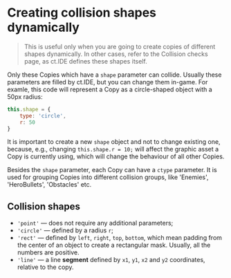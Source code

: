 # Creating collision shapes dynamically

> This is useful only when you are going to create copies of different shapes dynamically. In other cases, refer to the Collision checks page, as ct.IDE defines these shapes itself.

Only these Copies which have a `shape` parameter can collide. Usually these parameters are filled by ct.IDE, but you can change them in-game. For examle, this code will represent a Copy as a circle-shaped object with a 50px radius:

```js
this.shape = {
    type: 'circle',
    r: 50
}
```

It is important to create a new `shape` object and not to change existing one, because, e.g., changing `this.shape.r = 10;` will affect the graphic asset a Copy is currently using, which will change the behaviour of all other Copies.

Besides the `shape` parameter, each Copy can have a `ctype` parameter. It is used for grouping Copies into different collision groups, like 'Enemies', 'HeroBullets', 'Obstacles' etc.


## Collision shapes

* `'point'` — does not require any additional parameters;
* `'circle'` — defined by a radius `r`;
* `'rect'` — defined by `left`, `right`, `top`, `bottom`, which mean padding from the center of an object to create a rectangular mask. Usually, all the numbers are positive.
* `'line'` — a line **segment** defined by `x1`, `y1`, `x2` and `y2` coordinates, relative to the copy.